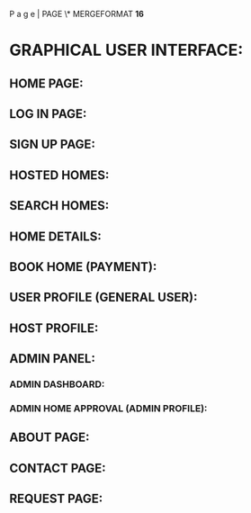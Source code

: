 ﻿P a g e |  PAGE   \\* MERGEFORMAT **16** 


# GRAPHICAL USER INTERFACE:
## HOME PAGE:




## LOG IN PAGE:



##
## SIGN UP PAGE: 








## HOSTED HOMES: 

## SEARCH HOMES:




## HOME DETAILS:









## BOOK HOME (PAYMENT): 
























## USER PROFILE (GENERAL USER):




## HOST PROFILE:




## ADMIN PANEL:

### ADMIN DASHBOARD:









### ADMIN HOME APPROVAL (ADMIN PROFILE):

## ABOUT PAGE:




## CONTACT PAGE: 





## REQUEST PAGE:





